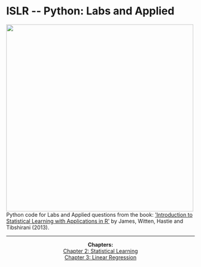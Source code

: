 # ISLR -- Python: Labs and Applied

<img src="https://github.com/mscaudill/IntroStatLearn/blob/master/ISLRimage.jpg" height="500" align="left">

Python code for Labs and Applied questions from the book: ['Introduction to
Statistical Learning with Applications in
R'](http://www-bcf.usc.edu/~gareth/ISL/) by James, Witten, Hastie and
Tibshirani (2013). 
___

<p align="center">
  <b>Chapters:</b><br>
    <a
    href="https://github.com/mscaudill/IntroStatLearn/tree/master/notebooks/Ch2_Statistical_Learning"> 
    Chapter 2: Statistical Learning</a> <br>
    <a
    href="https://github.com/mscaudill/IntroStatLearn/tree/master/notebooks/Ch3_Linear_Regression"> Chapter 3: Linear Regression</a> <br>
    <br><br>
</p>
